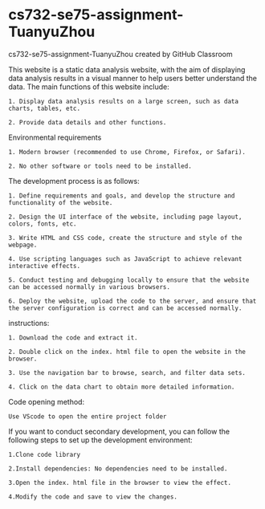 # cs732-se75-assignment-TuanyuZhou
cs732-se75-assignment-TuanyuZhou created by GitHub Classroom

This website is a static data analysis website, with the aim of displaying data analysis results in a visual manner to help users better understand the data. The main functions of this website include:

    1. Display data analysis results on a large screen, such as data charts, tables, etc.

    2. Provide data details and other functions.
Environmental requirements

    1. Modern browser (recommended to use Chrome, Firefox, or Safari).

    2. No other software or tools need to be installed.

The development process is as follows:

    1. Define requirements and goals, and develop the structure and functionality of the website.
    
    2. Design the UI interface of the website, including page layout, colors, fonts, etc.
    
    3. Write HTML and CSS code, create the structure and style of the webpage.
    
    4. Use scripting languages such as JavaScript to achieve relevant interactive effects.
    
    5. Conduct testing and debugging locally to ensure that the website can be accessed normally in various browsers.
    
    6. Deploy the website, upload the code to the server, and ensure that the server configuration is correct and can be accessed normally.

instructions:

    1. Download the code and extract it.

    2. Double click on the index. html file to open the website in the browser.

    3. Use the navigation bar to browse, search, and filter data sets.

    4. Click on the data chart to obtain more detailed information.

Code opening method: 
    
    Use VScode to open the entire project folder
    
If you want to conduct secondary development, you can follow the following steps to set up the development environment:

    1.Clone code library

    2.Install dependencies: No dependencies need to be installed.

    3.Open the index. html file in the browser to view the effect.

    4.Modify the code and save to view the changes.
